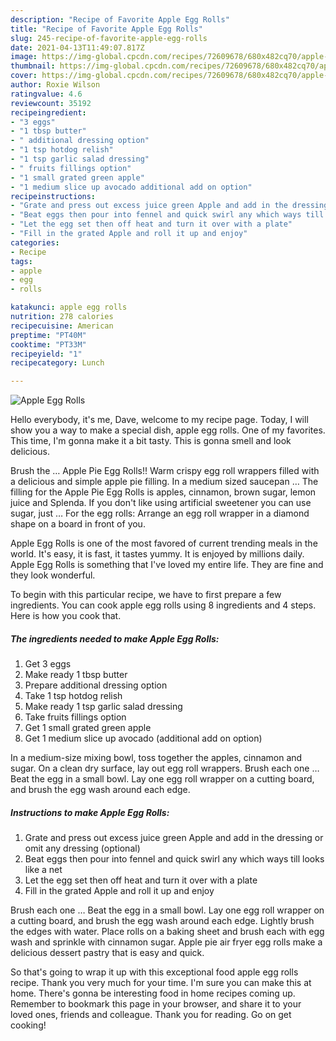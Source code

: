 ```yaml
---
description: "Recipe of Favorite Apple Egg Rolls"
title: "Recipe of Favorite Apple Egg Rolls"
slug: 245-recipe-of-favorite-apple-egg-rolls
date: 2021-04-13T11:49:07.817Z
image: https://img-global.cpcdn.com/recipes/72609678/680x482cq70/apple-egg-rolls-recipe-main-photo.jpg
thumbnail: https://img-global.cpcdn.com/recipes/72609678/680x482cq70/apple-egg-rolls-recipe-main-photo.jpg
cover: https://img-global.cpcdn.com/recipes/72609678/680x482cq70/apple-egg-rolls-recipe-main-photo.jpg
author: Roxie Wilson
ratingvalue: 4.6
reviewcount: 35192
recipeingredient:
- "3 eggs"
- "1 tbsp butter"
- " additional dressing option"
- "1 tsp hotdog relish"
- "1 tsp garlic salad dressing"
- " fruits fillings option"
- "1 small grated green apple"
- "1 medium slice up avocado additional add on option"
recipeinstructions:
- "Grate and press out excess juice green Apple and add in the dressing or omit any dressing (optional)"
- "Beat eggs then pour into fennel and quick swirl any which ways till looks like a net"
- "Let the egg set then off heat and turn it over with a plate"
- "Fill in the grated Apple and roll it up and enjoy"
categories:
- Recipe
tags:
- apple
- egg
- rolls

katakunci: apple egg rolls 
nutrition: 278 calories
recipecuisine: American
preptime: "PT40M"
cooktime: "PT33M"
recipeyield: "1"
recipecategory: Lunch

---
```



![Apple Egg Rolls](https://img-global.cpcdn.com/recipes/72609678/680x482cq70/apple-egg-rolls-recipe-main-photo.jpg)

Hello everybody, it's me, Dave, welcome to my recipe page. Today, I will show you a way to make a special dish, apple egg rolls. One of my favorites. This time, I'm gonna make it a bit tasty. This is gonna smell and look delicious.

Brush the … Apple Pie Egg Rolls!! Warm crispy egg roll wrappers filled with a delicious and simple apple pie filling. In a medium sized saucepan … The filling for the Apple Pie Egg Rolls is apples, cinnamon, brown sugar, lemon juice and Splenda. If you don&#39;t like using artificial sweetener you can use sugar, just … For the egg rolls: Arrange an egg roll wrapper in a diamond shape on a board in front of you.

Apple Egg Rolls is one of the most favored of current trending meals in the world. It's easy, it is fast, it tastes yummy. It is enjoyed by millions daily. Apple Egg Rolls is something that I've loved my entire life. They are fine and they look wonderful.


To begin with this particular recipe, we have to first prepare a few ingredients. You can cook apple egg rolls using 8 ingredients and 4 steps. Here is how you cook that.

<!--inarticleads1-->

##### The ingredients needed to make Apple Egg Rolls:

1. Get 3 eggs
1. Make ready 1 tbsp butter
1. Prepare  additional dressing option
1. Take 1 tsp hotdog relish
1. Make ready 1 tsp garlic salad dressing
1. Take  fruits fillings option
1. Get 1 small grated green apple
1. Get 1 medium slice up avocado (additional add on option)


In a medium-size mixing bowl, toss together the apples, cinnamon and sugar. On a clean dry surface, lay out egg roll wrappers. Brush each one … Beat the egg in a small bowl. Lay one egg roll wrapper on a cutting board, and brush the egg wash around each edge. 

<!--inarticleads2-->

##### Instructions to make Apple Egg Rolls:

1. Grate and press out excess juice green Apple and add in the dressing or omit any dressing (optional)
1. Beat eggs then pour into fennel and quick swirl any which ways till looks like a net
1. Let the egg set then off heat and turn it over with a plate
1. Fill in the grated Apple and roll it up and enjoy


Brush each one … Beat the egg in a small bowl. Lay one egg roll wrapper on a cutting board, and brush the egg wash around each edge. Lightly brush the edges with water. Place rolls on a baking sheet and brush each with egg wash and sprinkle with cinnamon sugar. Apple pie air fryer egg rolls make a delicious dessert pastry that is easy and quick. 

So that's going to wrap it up with this exceptional food apple egg rolls recipe. Thank you very much for your time. I'm sure you can make this at home. There's gonna be interesting food in home recipes coming up. Remember to bookmark this page in your browser, and share it to your loved ones, friends and colleague. Thank you for reading. Go on get cooking!
